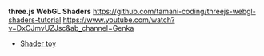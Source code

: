 
**three.js WebGL Shaders**
	https://github.com/tamani-coding/threejs-webgl-shaders-tutorial
	https://www.youtube.com/watch?v=DxCJmvUZJsc&ab_channel=Genka


- [Shader toy](https://www.shadertoy.com/browse)
